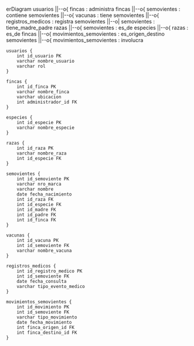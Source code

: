 erDiagram
    usuarios ||--o{ fincas : administra
    fincas ||--o{ semovientes : contiene
    semovientes ||--o{ vacunas : tiene
    semovientes ||--o{ registros_medicos : registra
    semovientes ||--o| semovientes : tiene_madre_padre
    razas ||--o{ semovientes : es_de
    especies ||--o{ razas : es_de
    fincas ||--o{ movimientos_semovientes : es_origen_destino
    semovientes ||--o{ movimientos_semovientes : involucra
    
    usuarios {
        int id_usuario PK
        varchar nombre_usuario
        varchar rol
    }

    fincas {
        int id_finca PK
        varchar nombre_finca
        varchar ubicacion
        int administrador_id FK
    }

    especies {
        int id_especie PK
        varchar nombre_especie
    }

    razas {
        int id_raza PK
        varchar nombre_raza
        int id_especie FK
    }

    semovientes {
        int id_semoviente PK
        varchar nro_marca
        varchar nombre
        date fecha_nacimiento
        int id_raza FK
        int id_especie FK
        int id_madre FK
        int id_padre FK
        int id_finca FK
    }
    
    vacunas {
        int id_vacuna PK
        int id_semoviente FK
        varchar nombre_vacuna
    }
    
    registros_medicos {
        int id_registro_medico PK
        int id_semoviente FK
        date fecha_consulta
        varchar tipo_evento_medico
    }
    
    movimientos_semovientes {
        int id_movimiento PK
        int id_semoviente FK
        varchar tipo_movimiento
        date fecha_movimiento
        int finca_origen_id FK
        int finca_destino_id FK
    }
